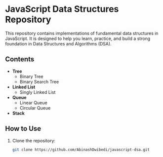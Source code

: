 # JavaScript Data Structures Repository

This repository contains implementations of fundamental data structures in JavaScript. It is designed to help you learn, practice, and build a strong foundation in Data Structures and Algorithms (DSA).

## Contents
- **Tree**
  - Binary Tree
  - Binary Search Tree
- **Linked List**
  - Singly Linked List
  <!-- - Doubly Linked List -->
- **Queue**
  - Linear Queue
  - Circular Queue
- **Stack**

## How to Use
1. Clone the repository:
   ```bash
   git clone https://github.com/AbinashDwibedi/javascript-dsa.git
